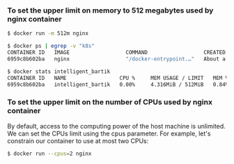 
### To set the upper limit on memory to 512 megabytes used by nginx container
```bash
$ docker run -m 512m nginx

$ docker ps | egrep -v "k8s"     
CONTAINER ID   IMAGE                  COMMAND                  CREATED              STATUS              PORTS                  NAMES
6959c8b602ba   nginx                  "/docker-entrypoint.…"   About a minute ago   Up About a minute   80/tcp                 intelligent_bartik

$ docker stats intelligent_bartik
CONTAINER ID   NAME                 CPU %     MEM USAGE / LIMIT   MEM %     NET I/O       BLOCK I/O         PIDS
6959c8b602ba   intelligent_bartik   0.00%     4.316MiB / 512MiB   0.84%     1.17kB / 0B   7.42MB / 8.19kB   2
```

### To set the upper limit on the number of CPUs used by nginx container

By default, access to the computing power of the host machine is unlimited. We can set the CPUs limit using the cpus parameter. For example, let's constrain our container to use at most two CPUs:


```bash
$ docker run --cpus=2 nginx
```